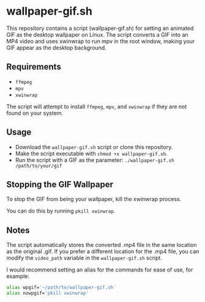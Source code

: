 # wallpaper-gif.sh
This repository contains a script (wallpaper-gif.sh) for setting an animated GIF as the desktop wallpaper on Linux. The script converts a GIF into an MP4 video and uses xwinwrap to run mpv in the root window, making your GIF appear as the desktop background.

## Requirements
- `ffmpeg`
- `mpv`
- `xwinwrap`

The script will attempt to install `ffmpeg`, `mpv`, and `xwinwrap` if they are not found on your system.

## Usage
- Download the `wallpaper-gif.sh` script or clone this repository.
- Make the script executable with `chmod +x wallpaper-gif.sh`.
- Run the script with a GIF as the parameter: `./wallpaper-gif.sh /path/to/your/gif`

## Stopping the GIF Wallpaper
To stop the GIF from being your wallpaper, kill the xwinwrap process.

You can do this by running `pkill xwinwrap`.

## Notes
The script automatically stores the converted .mp4 file in the same location as the original .gif. If you prefer a different location for the .mp4 file, you can modify the `video_path` variable in the `wallpaper-gif.sh` script.

I would recommend setting an alias for the commands for ease of use, for example:
```bash
alias wpgif='~/path/to/wallpaper-gif.sh'
alias nowpgif='pkill xwinwrap'
```

